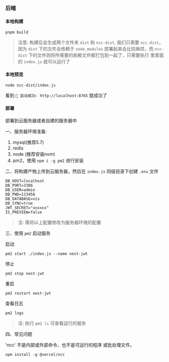### 后端

#### 本地构建

```
pnpm build
```

> 注意: 构建后会生成两个文件夹 `dist` 和 `ncc-dist`, 我们只需要 `ncc-dist`，因为 `dist` 下的文件会依赖于 `node_modules` 部署起来会比较麻烦，而 `ncc-dist` 下的文件则将所需要的依赖文件都打包到一起了，只需要执行 里里面的 `index.js` 就可以运行了

#### 本地预览

```
node ncc-dist/index.js
```

看到 `🚀 启动成功: http://localhost:8765` 就成功了

#### 部署

部署到云服务器或者自建的服务器中

一、服务器环境准备:

1.  mysql(推荐5.7)
2.  redis
3.  node (推荐安装nvm)
4.  pm2，使用 `npm i -g pm2` 进行安装

二、将构建产物上传到云服务器，然后在 `index.js` 同级目录下创建 `.env` 文件

```
DB_HOST=localhost
DB_PORT=3306
DB_USER=admin
DB_PWD=123456
DB_DATABASE=vis
DB_SYNC=true
JWT_SECRET="xxxxxx"
IS_PREVIEW=false
```

> 注: 需将以上配置修改为服务器环境的配置

三、使用 `pm2` 启动服务

启动

```
pm2 start ./index.js --name nest-jwt
```

停止

```
pm2 stop nest-jwt
```

重启

```
pm2 restart nest-jwt
```

查看日志

```
pm2 logs
```

> 注: 执行 `pm2 ls` 可查看运行的服务

四、常见问题

'ncc' 不是内部或外部命令，也不是可运行的程序
或批处理文件。

```
npm install -g @vercel/ncc
```
